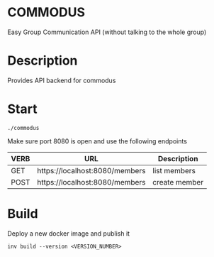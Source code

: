 # COMMODUS
Easy Group Communication API (without talking to the whole group)

# Description
Provides API backend for commodus

# Start
```
./commodus 
```
Make sure port 8080 is open and use the following endpoints

| VERB | URL | Description |
| ---- | --- | ----------- |
| GET | https://localhost:8080/members | list members |
| POST | https://localhost:8080/members | create member |


# Build
Deploy a new docker image and publish it

```
inv build --version <VERSION_NUMBER>
```

